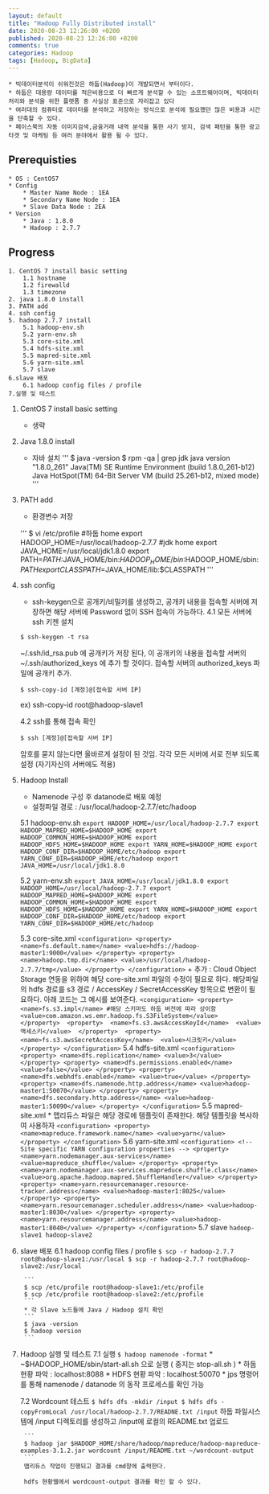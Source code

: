 ```yaml
---
layout: default
title: "Hadoop Fully Distributed install"
date: 2020-08-23 12:26:00 +0200
published: 2020-08-23 12:26:00 +0200
comments: true
categories: Hadoop
tags: [Hadoop, BigData]
---
```


	* 빅데이터분석이 쉬워진것은 하둡(Hadoop)이 개발되면서 부터이다.
    * 하둡은 대용량 데이터를 적은비용으로 더 빠르게 분석할 수 있는 소프트웨어이며, 빅데이터 처리와 분석을 위한 플랫폼 중 사실상 표준으로 자리잡고 있다
    * 여러대의 컴퓨터로 데이터를 분석하고 저장하는 방식으로 분석에 필요했던 많은 비용과 시간을 단축할 수 있다.
    * 페이스북의 자동 이미지검색,금융거래 내역 분석을 통한 사기 방지, 검색 패턴을 통한 광고타겟 및 마케팅 등 여러 분야에서 활용 될 수 있다.

<!--more-->

## Prerequisties

    * OS : CentOS7
    * Config
        * Master Name Node : 1EA
        * Secondary Name Node : 1EA
        * Slave Data Node : 2EA
    * Version
        * Java : 1.8.0
        * Hadoop : 2.7.7


## Progress
    1. CentOS 7 install basic setting
        1.1 hostname
        1.2 firewalld
        1.3 timezone
    2. java 1.8.0 install
    3. PATH add
    4. ssh config
    5. hadoop 2.7.7 install
        5.1 hadoop-env.sh
        5.2 yarn-env.sh
        5.3 core-site.xml
        5.4 hdfs-site.xml
        5.5 mapred-site.xml
        5.6 yarn-site.xml
        5.7 slave
    6.slave 배포
        6.1 hadoop config files / profile
    7.실행 및 테스트


1. CentOS 7 install basic setting
    - 생략

2. Java 1.8.0 install
    * 자바 설치
    '''
    $ java -version
    $ rpm -qa | grep jdk
    java version "1.8.0_261"
    Java(TM) SE Runtime Environment (build 1.8.0_261-b12)
    Java HotSpot(TM) 64-Bit Server VM (build 25.261-b12, mixed mode)
    '''

3. PATH add
    * 환경변수 저장

    '''
    $ vi /etc/profile
    #하둡 home
    export HADOOP_HOME=/usr/local/hadoop-2.7.7
    #jdk home
    export JAVA_HOME=/usr/local/jdk1.8.0
    export PATH=$PATH:$JAVA_HOME/bin:$HADOOP_HOME/bin:$HADOOP_HOME/sbin:$PATH
    export CLASSPATH=$JAVA_HOME/lib:$CLASSPATH
    '''

4. ssh config
    * ssh-keygen으로 공개키/비밀키를 생성하고, 공개키 내용을 접속할 서버에 저장하면 해당 서버에 Password 없이 SSH 접속이 가능하다.
    4.1 모든 서버에 ssh 키젠 설치

    ```
    $ ssh-keygen -t rsa
    ```

    ~/.ssh/id_rsa.pub 에 공개키가 저장 된다, 이 공개키의 내용을 접속할 서버의 ~/.ssh/authorized_keys 에 추가 할 것이다.
    접속할 서버의 authorized_keys 파일에 공개키 추가.
    ```
    $ ssh-copy-id [계정]@[접속할 서버 IP]
    ```
    ex) ssh-copy-id root@hadoop-slave1

    4.2 ssh를 통해 접속 확인
    ```
    $ ssh [계정]@[접속할 서버 IP]
    ```
    암호를 묻지 않는다면 올바르게 설정이 된 것임. 각각 모든 서버에 서로 전부 되도록 설정 (자기자신의 서버에도 적용)

5. Hadoop Install
    * Namenode 구성 후 datanode로 배포 예정
    * 설정파일 경로 : /usr/local/hadoop-2.7.7/etc/hadoop

    5.1 hadoop-env.sh
        ```
        export HADOOP_HOME=/usr/local/hadoop-2.7.7
        export HADOOP_MAPRED_HOME=$HADOOP_HOME
        export HADOOP_COMMON_HOME=$HADOOP_HOME
        export HADOOP_HDFS_HOME=$HADOOP_HOME
        export YARN_HOME=$HADOOP_HOME
        export HADOOP_CONF_DIR=$HADOOP_HOME/etc/hadoop
        export YARN_CONF_DIR=$HADOOP_HOME/etc/hadoop
        export JAVA_HOME=/usr/local/jdk1.8.0
        ```

    5.2 yarn-env.sh
        ```
        export JAVA_HOME=/usr/local/jdk1.8.0
        export HADOOP_HOME=/usr/local/hadoop-2.7.7
        export HADOOP_MAPRED_HOME=$HADOOP_HOME
        export HADOOP_COMMON_HOME=$HADOOP_HOME
        export HADOOP_HDFS_HOME=$HADOOP_HOME
        export YARN_HOME=$HADOOP_HOME
        export HADOOP_CONF_DIR=$HADOOP_HOME/etc/hadoop
        export YARN_CONF_DIR=$HADOOP_HOME/etc/hadoop
        ```

    5.3 core-site.xml
        ```
        <configuration>
            <property>
                <name>fs.default.name</name>
                <value>hdfs://hadoop-master1:9000</value>
            </property>
            <property>
                <name>hadoop.tmp.dir</name>
                <value>/usr/local/hadoop-2.7.7/tmp</value>
            </property>
        </configuration>
        ```
        + 추가 : Cloud Object Storage 연동을 위하여 해당 core-site.xml 파일의 수정이 필요로 하다. 해당파일의 hdfs 경로를
            s3 경로 / AccessKey / SecretAccessKey 항목으로 변환이 필요하다.
            아래 코드는 그 예시를 보여준다.
        ```
        <congiguration>
            <property> 
                <name>fs.s3.impl</name> #해당 스키마도 하둡 버전에 따라 상이함
                <value>com.amazon.ws.emr.hadoop.fs.S3FileSystem</value> 
            </property> 
            <property> 
                <name>fs.s3.awsAccessKeyId</name> 
                <value>액세스키</value> 
            </property> 
            <property> 
                <name>fs.s3.awsSecretAccessKey</name> 
                <value>시크릿키</value>
            </property>
        </configuration>
        ```
    5.4 hdfs-site.xml
        ```
        <configuration>
            <property>
                <name>dfs.replication</name>
                <value>3</value>
            </property>
            <property>
                <name>dfs.permissions.enabled</name>
                <value>false</value>
            </property>
            <property>
                <name>dfs.webhdfs.enabled</name>
                <value>true</value>
            </property>
            <property>
                <name>dfs.namenode.http.address</name>
                <value>hadoop-master1:50070</value>
            </property>
            <property>
                <name>dfs.secondary.http.address</name>
                <value>hadoop-master1:50090</value>
            </property>
        </configuration>
        ``` 
    5.5 mapred-site.xml
        * 맵리듀스 파일은 해당 경로에 템플릿이 존재한다. 해당 템플릿을 복사하여 사용하자
        ```
        <configuration>
            <property>
                <name>mapreduce.framework.name</name>
                <value>yarn</value>
            </property>
        </configuration>
        ```
    5.6 yarn-site.xml
        ```
        <configuration>
        <!-- Site specific YARN configuration properties -->
        <property>
            <name>yarn.nodemanager.aux-services</name>
            <value>mapreduce_shuffle</value>
        </property>
        <property>
            <name>yarn.nodemanager.aux-services.mapreduce.shuffle.class</name>
            <value>org.apache.hadoop.mapred.ShuffleHandler</value>
        </property>
        <property>
            <name>yarn.resourcemanager.resource-tracker.address</name>
            <value>hadoop-master1:8025</value>
        </property>
        <property>
            <name>yarn.resourcemanager.scheduler.address</name>
            <value>hadoop-master1:8030</value>
        </property>
        <property>
            <name>yarn.resourcemanager.address</name>
            <value>hadoop-master1:8040</value>
        </property>
        </configuration>
        ```
    5.7 slave
        ```
        hadoop-slave1
        hadoop-slave2
        ```

6. slave 배포
    6.1 hadoop config files / profile
        ```
        $ scp -r hadoop-2.7.7 root@hadoop-slave1:/usr/local
        $ scp -r hadoop-2.7.7 root@hadoop-slave2:/usr/local
        ```

        ```
        $ scp /etc/profile root@hadoop-slave1:/etc/profile
        $ scp /etc/profile root@hadoop-slave2:/etc/profile
        ```
        * 각 Slave 노드들에 Java / Hadoop 설치 확인
        ```
        $ java -version
        $ hadoop version
        ```

7. Hadoop 실행 및 테스트
    7.1 실행
        ```
        $ hadoop namenode -format
        ```
        * ~$HADOOP_HOME/sbin/start-all.sh 으로 실행 ( 중지는 stop-all.sh )
        * 하둡 현황 파악 : localhost:8088
        * HDFS 현황 파악 : localhost:50070
        * jps 명령어를 통해 namenode / datanode 의 동작 프로세스를 확인 가능

    7.2 Wordcount 테스트
        ```
        $ hdfs dfs -mkdir /input
        $ hdfs dfs -copyFromLocal /usr/local/hadoop-2.7.7/READNE.txt /input
        ```
        하둡 파일시스템에 /input 디렉토리를 생성하고 /input에 로컬의 README.txt 업로드

        ```
        $ hadoop jar $HADOOP_HOME/share/hadoop/mapreduce/hadoop-mapreduce-examples-3.1.2.jar wordcount /input/README.txt ~/wordcount-output
        ```
        맵리듀스 작업이 진행되고 결과를 cmd창에 출력한다.

        hdfs 현황웹에서 wordcount-output 결과를 확인 할 수 있다.
